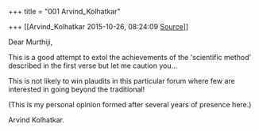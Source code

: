 +++
title = "001 Arvind_Kolhatkar"

+++
[[Arvind_Kolhatkar	2015-10-26, 08:24:09 [Source](https://groups.google.com/g/samskrita/c/g1EEAv9Cc7A)]]



Dear Murthiji,

  

This is a good attempt to extol the achievements of the 'scientific method' described in the first verse but let me caution you...

  

This is not likely to win plaudits in this particular forum where few are interested in going beyond the traditional!

  

(This is my personal opinion formed after several years of presence here.)

  

Arvind Kolhatkar.

  

> 
> > 
> > 
> > 

